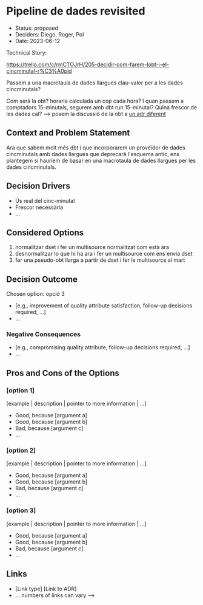 # Pipeline de dades revisited

* Status: proposed
* Deciders: Diego, Roger, Pol
* Date: 2023-06-12

Technical Story:

https://trello.com/c/rmCTOJrH/205-decidir-com-farem-lobt-i-el-cincminutal-r%C3%A0pid

Passem a una macrotaula de dades llargues clau-valor per a les dades cincminutals?

Com serà la obt? horaria calculada un cop cada hora? I quan passem a comptadors 15-minutals, segurem amb dbt run 15-minutal? Quina frescor de les dades cal? --> posem la discussió de la obt a [un adr diferent](../adr/2023-06-13-obt_plantes.md)

## Context and Problem Statement

Ara que sabem molt més dbt i que incorporarem un proveïdor de dades cincminutals amb dades llargues que deprecarà l'esquema antic, ens plantegem si hauríem de basar en una macrotaula de dades llargues per les dades cincminutals.

## Decision Drivers <!-- optional -->

* Ús real del cinc-minutal
* Frescor necessària
* … <!-- numbers of drivers can vary -->

## Considered Options

1. normalitzar dset i fer un multisource normalitzat com està ara
2. desnormalitzar lo que hi ha ara i fer un multisource com ens envia dset
3. fer una pseudo-obt llarga a partir de dset i fer le multisource al mart

## Decision Outcome

Chosen option: opció 3
<!--
### Positive Consequences <!-- optional -->

* [e.g., improvement of quality attribute satisfaction, follow-up decisions required, …]
* …

### Negative Consequences <!-- optional -->

* [e.g., compromising quality attribute, follow-up decisions required, …]
* …

## Pros and Cons of the Options <!-- optional -->

### [option 1]

[example | description | pointer to more information | …] <!-- optional -->

* Good, because [argument a]
* Good, because [argument b]
* Bad, because [argument c]
* … <!-- numbers of pros and cons can vary -->

### [option 2]

[example | description | pointer to more information | …] <!-- optional -->

* Good, because [argument a]
* Good, because [argument b]
* Bad, because [argument c]
* … <!-- numbers of pros and cons can vary -->

### [option 3]

[example | description | pointer to more information | …] <!-- optional -->

* Good, because [argument a]
* Good, because [argument b]
* Bad, because [argument c]
* … <!-- numbers of pros and cons can vary -->

## Links <!-- optional -->

* [Link type] [Link to ADR] <!-- example: Refined by [ADR-0005](0005-example.md) -->
* … numbers of links can vary -->
